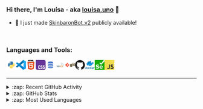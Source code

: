  ### Hi there, I'm Louísa - aka [louisa.uno][website] 👋

- 🔭 I just made [SkinbaronBot_v2](https://github.com/louisa-uno/SkinbaronBot_v2) publicly available!

<br />

### Languages and Tools:

[<img align="left" alt="Python" width="26px" src="https://raw.githubusercontent.com/github/explore/80688e429a7d4ef2fca1e82350fe8e3517d3494d/topics/python/python.png" />](https://github.com/topics/python)
[<img align="left" alt="Visual Studio Code" width="26px" src="https://raw.githubusercontent.com/github/explore/bbd48b997e8d0bef63f676eca4da5e1f76487b56/topics/visual-studio-code/visual-studio-code.png" />](https://github.com/topics/visual-studio-code)
[<img align="left" alt="HTML" width="26px" src="https://raw.githubusercontent.com/github/explore/80688e429a7d4ef2fca1e82350fe8e3517d3494d/topics/html/html.png" />](https://github.com/topics/html)
[<img align="left" alt="CSS" width="26px" src="https://raw.githubusercontent.com/github/explore/80688e429a7d4ef2fca1e82350fe8e3517d3494d/topics/css/css.png" />](https://github.com/topics/css)
[<img align="left" alt="SQL" width="26px" src="https://raw.githubusercontent.com/github/explore/80688e429a7d4ef2fca1e82350fe8e3517d3494d/topics/sql/sql.png" />](https://github.com/topics/sql)
[<img align="left" alt="MySQL" width="26px" src="https://raw.githubusercontent.com/github/explore/80688e429a7d4ef2fca1e82350fe8e3517d3494d/topics/mysql/mysql.png" />](https://github.com/topics/mysql)
[<img align="left" alt="Git" width="26px" src="https://raw.githubusercontent.com/github/explore/80688e429a7d4ef2fca1e82350fe8e3517d3494d/topics/git/git.png" />](https://github.com/topics/git)
[<img align="left" alt="GitHub" width="26px" src="https://raw.githubusercontent.com/github/explore/78df643247d429f6cc873026c0622819ad797942/topics/github/github.png" />](https://github.com/topics/github)
[<img align="left" alt="GitHub" width="26px" src="https://raw.githubusercontent.com/github/explore/80688e429a7d4ef2fca1e82350fe8e3517d3494d/topics/docker/docker.png" />](https://github.com/topics/docker)
[<img align="left" alt="Selenium" width="26px" src="https://raw.githubusercontent.com/github/explore/6c7084bb772f6fabaae377f5ae4a607594234ee6/topics/selenium/selenium.png" />](https://github.com/topics/selenium)
[<img align="left" alt="JavaScript" width="26px" src="https://raw.githubusercontent.com/github/explore/80688e429a7d4ef2fca1e82350fe8e3517d3494d/topics/javascript/javascript.png" />](https://github.com/topics/javascript)

<br />
<br />

---

<details>
  <summary>:zap: Recent GitHub Activity</summary>
  
<!--START_SECTION:activity-->
1. 🎉 Merged PR [#1](https://github.com/louisa-uno/wiki/pull/1) in [louisa-uno/wiki](https://github.com/louisa-uno/wiki)
2. 🗣 Commented on [#4](https://github.com/louisa-uno/VRCSDK-Patcher/issues/4#issuecomment-2727077422) in [louisa-uno/VRCSDK-Patcher](https://github.com/louisa-uno/VRCSDK-Patcher)
3. 🔒 Closed issue [#4](https://github.com/louisa-uno/VRCSDK-Patcher/issues/4) in [louisa-uno/VRCSDK-Patcher](https://github.com/louisa-uno/VRCSDK-Patcher)
4. 🎉 Merged PR [#2](https://github.com/louisa-uno/VRChat-IP-Grabber/pull/2) in [louisa-uno/VRChat-IP-Grabber](https://github.com/louisa-uno/VRChat-IP-Grabber)
5. 🔒 Closed issue [#307](https://github.com/louisa-uno/claim-free-steam-packages/issues/307) in [louisa-uno/claim-free-steam-packages](https://github.com/louisa-uno/claim-free-steam-packages)
6. 🔒 Closed issue [#305](https://github.com/louisa-uno/claim-free-steam-packages/issues/305) in [louisa-uno/claim-free-steam-packages](https://github.com/louisa-uno/claim-free-steam-packages)
7. 🔒 Closed issue [#304](https://github.com/louisa-uno/claim-free-steam-packages/issues/304) in [louisa-uno/claim-free-steam-packages](https://github.com/louisa-uno/claim-free-steam-packages)
8. 🔒 Closed issue [#331](https://github.com/louisa-uno/claim-free-steam-packages/issues/331) in [louisa-uno/claim-free-steam-packages](https://github.com/louisa-uno/claim-free-steam-packages)
9. 🔒 Closed issue [#332](https://github.com/louisa-uno/claim-free-steam-packages/issues/332) in [louisa-uno/claim-free-steam-packages](https://github.com/louisa-uno/claim-free-steam-packages)
10. 🔒 Closed issue [#327](https://github.com/louisa-uno/claim-free-steam-packages/issues/327) in [louisa-uno/claim-free-steam-packages](https://github.com/louisa-uno/claim-free-steam-packages)
<!--END_SECTION:activity-->
  
</details>

<details>
  <summary>:zap: GitHub Stats</summary>
  <a href="https://github.com/louisa-uno?tab=repositories">
    <img align="center" alt="Louísa's GitHub Stats" src="https://github-readme-stats.vercel.app/api?username=louisa-uno&count_private=true&theme=tokyonight&show_icons=true" />
  </a>
</details>

<details>
  <summary>:zap: Most Used Languages</summary>
  <a href="https://github.com/louisa-uno?tab=repositories">
    <img align="center" alt="Louísa's Most Used Languages" src="https://github-readme-stats.vercel.app/api/top-langs/?username=louisa-uno&count_private=true&theme=tokyonight&layout=compact" />
  </a>
</details>

[website]: https://louísa.com
